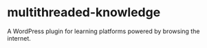 # multithreaded-knowledge
A WordPress plugin for learning platforms powered by browsing the internet.
